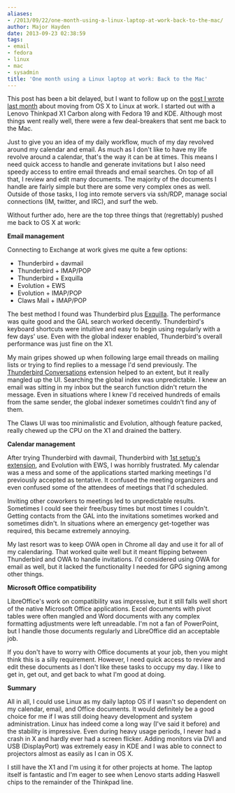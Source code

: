 ```yaml
---
aliases:
- /2013/09/22/one-month-using-a-linux-laptop-at-work-back-to-the-mac/
author: Major Hayden
date: 2013-09-23 02:38:59
tags:
- email
- fedora
- linux
- mac
- sysadmin
title: 'One month using a Linux laptop at work: Back to the Mac'
---
```


This post has been a bit delayed, but I want to follow up on the [post I wrote last month][1] about moving from OS X to Linux at work. I started out with a Lenovo Thinkpad X1 Carbon along with Fedora 19 and KDE. Although most things went really well, there were a few deal-breakers that sent me back to the Mac.

Just to give you an idea of my daily workflow, much of my day revolved around my calendar and email. As much as I don't like to have my life revolve around a calendar, that's the way it can be at times. This means I need quick access to handle and generate invitations but I also need speedy access to entire email threads and email searches. On top of all that, I review and edit many documents. The majority of the documents I handle are fairly simple but there are some very complex ones as well. Outside of those tasks, I log into remote servers via ssh/RDP, manage social connections (IM, twitter, and IRC), and surf the web.

Without further ado, here are the top three things that (regrettably) pushed me back to OS X at work:

**Email management**

Connecting to Exchange at work gives me quite a few options:

  * Thunderbird + davmail
  * Thunderbird + IMAP/POP
  * Thunderbird + Exquilla
  * Evolution + EWS
  * Evolution + IMAP/POP
  * Claws Mail + IMAP/POP

The best method I found was Thunderbird plus [Exquilla][2]. The performance was quite good and the GAL search worked decently. Thunderbird's keyboard shortcuts were intuitive and easy to begin using regularly with a few days' use. Even with the global indexer enabled, Thunderbird's overall performance was just fine on the X1.

My main gripes showed up when following large email threads on mailing lists or trying to find replies to a message I'd send previously. The [Thunderbird Conversations][3] extension helped to an extent, but it really mangled up the UI. Searching the global index was unpredictable. I knew an email was sitting in my inbox but the search function didn't return the message. Even in situations where I knew I'd received hundreds of emails from the same sender, the global indexer sometimes couldn't find any of them.

The Claws UI was too minimalistic and Evolution, although feature packed, really chewed up the CPU on the X1 and drained the battery.

**Calendar management**

After trying Thunderbird with davmail, Thunderbird with [1st setup's extension][4], and Evolution with EWS, I was horribly frustrated. My calendar was a mess and some of the applications started marking meetings I'd previously accepted as tentative. It confused the meeting organizers and even confused some of the attendees of meetings that I'd scheduled.

Inviting other coworkers to meetings led to unpredictable results. Sometimes I could see their free/busy times but most times I couldn't. Getting contacts from the GAL into the invitations sometimes worked and sometimes didn't. In situations where an emergency get-together was required, this became extremely annoying.

My last resort was to keep OWA open in Chrome all day and use it for all of my calendaring. That worked quite well but it meant flipping between Thunderbird and OWA to handle invitations. I'd considered using OWA for email as well, but it lacked the functionality I needed for GPG signing among other things.

**Microsoft Office compatibility**

LibreOffice's work on compatibility was impressive, but it still falls well short of the native Microsoft Office applications. Excel documents with pivot tables were often mangled and Word documents with any complex formatting adjustments were left unreadable. I'm not a fan of PowerPoint, but I handle those documents regularly and LibreOffice did an acceptable job.

If you don't have to worry with Office documents at your job, then you might think this is a silly requirement. However, I need quick access to review and edit these documents as I don't like these tasks to occupy my day. I like to get in, get out, and get back to what I'm good at doing.

**Summary**

All in all, I could use Linux as my daily laptop OS if I wasn't so dependent on my calendar, email, and Office documents. It would definitely be a good choice for me if I was still doing heavy development and system administration. Linux has indeed come a long way (I've said it before) and the stability is impressive. Even during heavy usage periods, I never had a crash in X and hardly ever had a screen flicker. Adding monitors via DVI and USB (DisplayPort) was extremely easy in KDE and I was able to connect to projectors almost as easily as I can in OS X.

I still have the X1 and I'm using it for other projects at home. The laptop itself is fantastic and I'm eager to see when Lenovo starts adding Haswell chips to the remainder of the Thinkpad line.

 [1]: /2013/08/26/moving-from-os-x-to-linux-day-one/
 [2]: https://exquilla.zendesk.com/home
 [3]: https://addons.mozilla.org/en-us/thunderbird/addon/gmail-conversation-view/
 [4]: http://www.1st-setup.nl/wordpress/?page_id=133